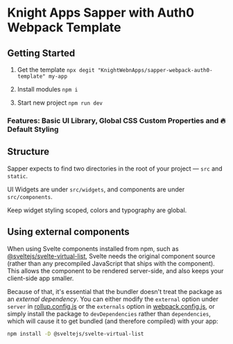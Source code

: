 # Knight Apps Sapper with Auth0 Webpack Template

## Getting Started

1. Get the template
    `npx degit "KnightWebnApps/sapper-webpack-auth0-template" my-app`

2. Install modules
   `npm i`

3. Start new project
    `npm run dev`

### Features: Basic UI Library, Global CSS Custom Properties and 🔥 Default Styling
  
## Structure

Sapper expects to find two directories in the root of your project —  `src` and `static`.

UI Widgets are under `src/widgets`, and components are under `src/components`.

Keep widget styling scoped, colors and typography are global.

## Using external components

When using Svelte components installed from npm, such as [@sveltejs/svelte-virtual-list](https://github.com/sveltejs/svelte-virtual-list), Svelte needs the original component source (rather than any precompiled JavaScript that ships with the component). This allows the component to be rendered server-side, and also keeps your client-side app smaller.

Because of that, it's essential that the bundler doesn't treat the package as an *external dependency*. You can either modify the `external` option under `server` in [rollup.config.js](rollup.config.js) or the `externals` option in [webpack.config.js](webpack.config.js), or simply install the package to `devDependencies` rather than `dependencies`, which will cause it to get bundled (and therefore compiled) with your app:

```bash
npm install -D @sveltejs/svelte-virtual-list
```